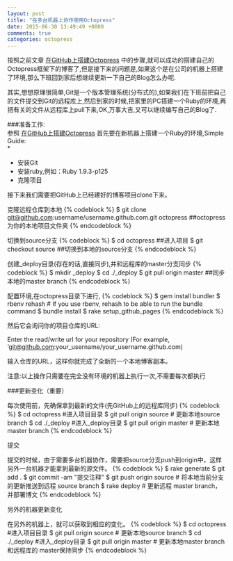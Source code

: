 ```yaml
---
layout: post
title: "在多台机器上协作使用Octopress"
date: 2015-06-30 13:49:49 +0800
comments: true
categories: octopress
---  
```


按照之前文章 [在GitHub上搭建Octopress](/blog/20150210/install-octopress.html) 中的步骤,就可以成功的搭建自己的Octopress框架下的博客了,但是接下来的问题是,如果这个是在公司的机器上搭建了环境,那么下班回到家后想继续更新一下自己的Blog怎么办呢.  

其实,想想原理很简单,Git是一个版本管理系统(分布式的),如果我们在下班前把自己的文件提交到Git的远程库上,然后到家的时候,把家里的PC搭建一个Ruby的环境,再把有关的文件从远程库上pull下来,OK,万事大吉,又可以继续编写自己的Blog了.  


###准备工作:  
参照  [在GitHub上搭建Octopress](/blog/20150210/install-octopress.html)  首先要在新机器上搭建一个Ruby的环境,Simple Guide:  
*
   * 安装Git
   * 安装ruby,例如：Ruby 1.9.3-p125
   * 克隆项目

<!--more-->

接下来我们需要把GitHub上已经建好的博客项目clone下来。

克隆远程仓库到本地
{% codeblock %}
$ git clone git@github.com:username/username.github.com.git octopress ##octopress 为你的本地项目文件夹
{% endcodeblock %}

切换到source分支
{% codeblock %}
$ cd octopress ##进入项目
$ git checkout source ##切换到本地的source分支
{% endcodeblock %}

创建_deploy目录(存在的话,直接同步),并和远程库的master分支同步
{% codeblock %}
$ mkdir _deploy
$ cd ./_deploy
$ git pull origin master ##同步本地的master branch
{% endcodeblock %}
 
配置环境,在octopress目录下进行,
{% codeblock %}
$ gem install bundler
$ rbenv rehash    # If you use rbenv, rehash to be able to run the bundle command
$ bundle install
$ rake setup_github_pages
{% endcodeblock %}

然后它会询问你的项目仓库的URL:
>
Enter the read/write url for your repository (For example, ‘git@github.com:your_username/your_username.github.com)  


输入仓库的URL，这样你就完成了全新的一个本地博客副本。

注意:以上操作只需要在完全没有环境的机器上执行一次,不需要每次都执行  

###更新变化（重要）

每次使用前，先确保拿到最新的文件(先GitHub上的远程库同步)
{% codeblock %}
$ cd octopress  #进入项目目录
$ git pull origin source  # 更新本地source branch
$ cd ./_deploy  #进入_deploy目录
$ git pull origin master  # 更新本地master branch
{% endcodeblock %}

提交

提交的时候，由于需要多台机器协作，需要把source分支push到origin中，这样另外一台机器才能拿到最新的源文件。
{% codeblock %}
$ rake generate
$ git add .
$ git commit -am "提交注释" 
$ git push origin source  # 将本地当前分支的更新推送到远程 source branch 
$ rake deploy             # 更新远程 master branch，并部署博文
{% endcodeblock %}

另外的机器更新变化

在另外的机器上，就可以获取到相应的变化。
{% codeblock %}
$ cd octopress  #进入项目目录
$ git pull origin source  # 更新本地source branch
$ cd ./_deploy  #进入_deploy目录
$ git pull origin master  # 更新本地master branch和远程库的 master保持同步
{% endcodeblock %}
